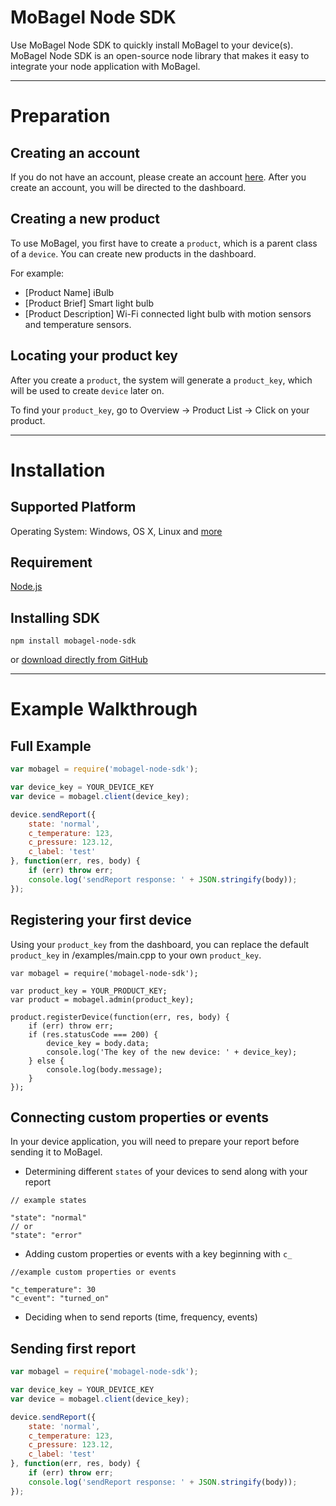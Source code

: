 # MoBagel Node SDK   
Use MoBagel Node SDK to quickly install MoBagel to your device(s). MoBagel Node SDK is an open-source node library that makes it easy to integrate your node application with MoBagel. 


---
# Preparation
## Creating an account
If you do not have an account, please create an account [here](https://app.mobagel.com/signup). After you create an account, you will be directed to the dashboard.

## Creating a new product  
To use MoBagel, you first have to create a `product`, which is a parent class of a `device`. You can create new products in the dashboard. 

For example:     

 * [Product Name] iBulb
 * [Product Brief] Smart light bulb
 * [Product Description] Wi-Fi connected light bulb with motion sensors and temperature sensors.

## Locating your product key
After you create a `product`, the system will generate a `product_key`, which will be used to create `device` later on.

To find your `product_key`, go to Overview -> Product List -> Click on your product.


---
# Installation
## Supported Platform
Operating System: Windows, OS X, Linux and [more](https://nodejs.org/en/download/)

## Requirement
[Node.js](https://nodejs.org/)

## Installing SDK

```
npm install mobagel-node-sdk
```

or [download directly from GitHub](https://github.com/MOBAGEL/mobagel-node-sdk)


---
# Example Walkthrough
## Full Example

```javascript
var mobagel = require('mobagel-node-sdk');

var device_key = YOUR_DEVICE_KEY
var device = mobagel.client(device_key);

device.sendReport({
    state: 'normal',
    c_temperature: 123,
    c_pressure: 123.12,
    c_label: 'test'
}, function(err, res, body) {
    if (err) throw err;
    console.log('sendReport response: ' + JSON.stringify(body));
});
```
## Registering your first device

Using your `product_key` from the dashboard, you can replace the default `product_key` in /examples/main.cpp to your own `product_key`. 

```
var mobagel = require('mobagel-node-sdk');

var product_key = YOUR_PRODUCT_KEY;
var product = mobagel.admin(product_key);

product.registerDevice(function(err, res, body) {
    if (err) throw err;
    if (res.statusCode === 200) {
        device_key = body.data;
        console.log('The key of the new device: ' + device_key);
    } else {
        console.log(body.message);
    }
});

```

## Connecting custom properties or events

In your device application, you will need to prepare your report before sending it to MoBagel.

* Determining different `states` of your devices to send along with your report

```
// example states

"state": "normal"
// or
"state": "error"

```

* Adding custom properties or events with a key beginning with `c_`
    
```
//example custom properties or events

"c_temperature": 30
"c_event": "turned_on"
```

* Deciding when to send reports (time, frequency, events)

## Sending first report

```javascript
var mobagel = require('mobagel-node-sdk');

var device_key = YOUR_DEVICE_KEY
var device = mobagel.client(device_key);

device.sendReport({
    state: 'normal',
    c_temperature: 123,
    c_pressure: 123.12,
    c_label: 'test'
}, function(err, res, body) {
    if (err) throw err;
    console.log('sendReport response: ' + JSON.stringify(body));
});
```
